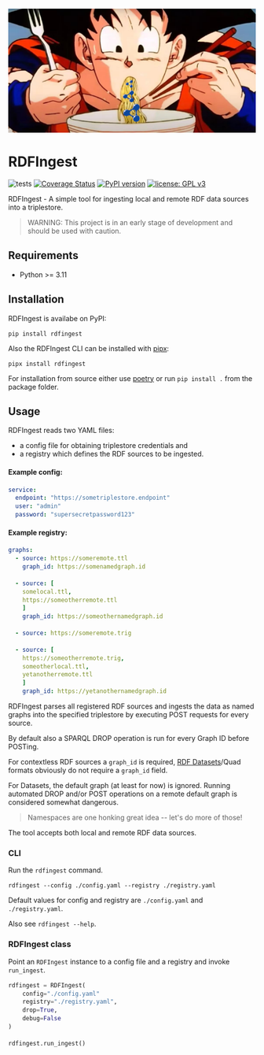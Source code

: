 ![<img source="goku_rdf_slurp.png" width=10% height=10%>](https://raw.githubusercontent.com/lu-pl/rdfingest/main/goku_rdf_slurp.png)

# RDFIngest
![tests](https://github.com/lu-pl/rdfingest/actions/workflows/tests.yaml/badge.svg)
[![Coverage Status](https://coveralls.io/repos/github/lu-pl/rdfingest/badge.svg?branch=main)](https://coveralls.io/github/lu-pl/rdfingest?branch=main)
[![PyPI version](https://badge.fury.io/py/rdfingest.svg)](https://badge.fury.io/py/rdfingest)
[![license: GPL v3](https://img.shields.io/badge/License-GPLv3-blue.svg)](https://www.gnu.org/licenses/gpl-3.0)


RDFIngest - A simple tool for ingesting local and remote RDF data sources into a triplestore.

> WARNING: This project is in an early stage of development and should be used with caution.

## Requirements

* Python >= 3.11

## Installation
RDFIngest is availabe on PyPI:
```shell
pip install rdfingest
```

Also the RDFIngest CLI can be installed with [pipx](https://pypa.github.io/pipx/):
```shell
pipx install rdfingest
```

For installation from source either use [poetry](https://python-poetry.org/) or run `pip install .` from the package folder.

## Usage

RDFIngest reads two YAML files: 
- a config file for obtaining triplestore credentials and 
- a registry which defines the RDF sources to be ingested.

#### Example config:
```yaml
service:
  endpoint: "https://sometriplestore.endpoint"
  user: "admin"
  password: "supersecretpassword123"
```

#### Example registry:
```yaml
graphs:
  - source: https://someremote.ttl
    graph_id: https://somenamedgraph.id

  - source: [
    somelocal.ttl,
    https://someotherremote.ttl
    ]
    graph_id: https://someothernamedgraph.id
    
  - source: https://someremote.trig
  
  - source: [
    https://someotherremote.trig,
    someotherlocal.ttl,
    yetanotherremote.ttl	
    ]
    graph_id: https://yetanothernamedgraph.id
```

RDFIngest parses all registered RDF sources and ingests the data as named graphs into the specified triplestore by executing POST requests for every source.  

By default also a SPARQL DROP operation is run for every Graph ID before POSTing.  

For contextless RDF sources a `graph_id` is required, [RDF Datasets](https://www.w3.org/TR/rdf11-concepts/#section-dataset)/Quad formats obviously do not require a `graph_id` field.  

For Datasets, the default graph (at least for now) is ignored. Running automated DROP and/or POST operations on a remote default graph is considered somewhat dangerous. 
> Namespaces are one honking great idea -- let's do more of those!

The tool accepts both local and remote RDF data sources.


### CLI
Run the `rdfingest` command.

```shell
rdfingest --config ./config.yaml --registry ./registry.yaml
```

Default values for config and registry are `./config.yaml` and `./registry.yaml`.

Also see `rdfingest --help`.

### RDFIngest class

Point an `RDFIngest` instance to a config file and a registry and invoke `run_ingest`.

```python
rdfingest = RDFIngest(
    config="./config.yaml"
    registry="./registry.yaml", 
	drop=True,
	debug=False
)

rdfingest.run_ingest()
```
